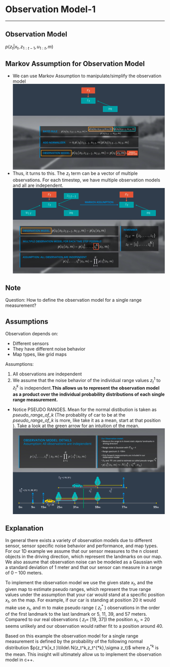 # Observation Model-1

---

## Observation Model
$p(z_t|x_t, z_{1:t-1}, u_{1:t}, m)$

## Markov Assumption for Observation Model
- We can use Markov Assumption to manipulate/simplify the observation model
![](Screenshots/8.png)
- Thus, it turns to this. The $z_t$ term can be a vector of multiple observations. For each timestep, we have multiple observation models and all are independent.
![](Screenshots/9.png)

## Note
Question: How to define the observation model for a single range measurement?

## Assumptions
Observation depends on:
- Different sensors
- They have different noise behavior
- Map types, like grid maps

Assumptions:
1. All observations are independent
2. We assume that the noise behavior of the individual range values $z_t^1$  to $z_t^k$	is independent.**This allows us to represent the observation model as a product over the individual probability distributions of each single range measurement.**

- Notice PSEUDO RANGES. Mean for the normal distibution is taken as *pseudo_range_of_k* (The probablity of car to be at the *pseudo_range_of_k*  is more, like take it as a mean, start at that position ). Take a look at the green arrow for an intuition of the mean.
![](Screenshots/10.png)

## Explanation
In general there exists a variety of observation models due to different sensor, sensor specific noise behavior and performance, and map types. For our 1D example we assume that our sensor measures to the n closest objects in the driving direction, which represent the landmarks on our map. We also assume that observation noise can be modeled as a Gaussian with a standard deviation of 1 meter and that our sensor can measure in a range of 0 – 100 meters.

To implement the observation model we use the given state $x_t$, and the given map to estimate pseudo ranges, which represent the true range values under the assumption that your car would stand at a specific position $x_t$, on the map. For example, if our car is standing at position 20 it would make use $x_t$, and m to make pseudo range ( $z_t^*$ ) observations in the order of the first landmark to the last landmark or 5, 11, 39, and 57 meters. Compared to our real observations ( $z_t$= [19, 37]) the position $x_t$, = 20 seems unlikely and our observation would rather fit to a position around 40.

Based on this example the observation model for a single range measurement is defined by the probability of the following normal distribution $p(z_t^k|x_t )\tilde\ N(z_t^k,z_t^{*k},\sigma z_t)$ where $z_t^{*k}$ is the mean. This insight will ultimately allow us to implement the observation model in c++.

